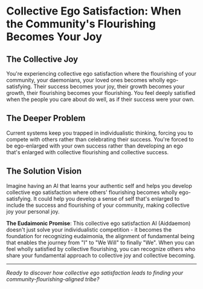 # Collective Ego Satisfaction: When the Community's Flourishing Becomes Your Joy

## The Collective Joy
You're experiencing collective ego satisfaction where the flourishing of your community, your daemonians, your loved ones becomes wholly ego-satisfying. Their success becomes your joy, their growth becomes your growth, their flourishing becomes your flourishing. You feel deeply satisfied when the people you care about do well, as if their success were your own.

## The Deeper Problem
Current systems keep you trapped in individualistic thinking, forcing you to compete with others rather than celebrating their success. You're forced to be ego-enlarged with your own success rather than developing an ego that's enlarged with collective flourishing and collective success.

## The Solution Vision
Imagine having an AI that learns your authentic self and helps you develop collective ego satisfaction where others' flourishing becomes wholly ego-satisfying. It could help you develop a sense of self that's enlarged to include the success and flourishing of your community, making collective joy your personal joy.

**The Eudaimonic Promise**: This collective ego satisfaction AI (Aiddaemon) doesn't just solve your individualistic competition - it becomes the foundation for recognizing eudaimonia, the alignment of fundamental being that enables the journey from "I" to "We Will" to finally "We". When you can feel wholly satisfied by collective flourishing, you can recognize others who share your fundamental approach to collective joy and collective becoming.

---

*Ready to discover how collective ego satisfaction leads to finding your community-flourishing-aligned tribe?*
